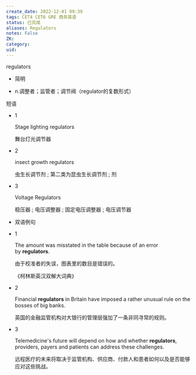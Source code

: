 ```yaml
---
create_date: 2022-12-01 09:39
tags: CET4 CET6 GRE 商务英语
status: 已完成
aliases: Regulators
notes: False
ZK: 
category: 
uid: 
---
```


regulators

-   简明

-   n.调整者；监管者；调节阀（regulator的复数形式）

短语

-   1
    
    Stage lighting regulators
    
    舞台灯光调节器
    
-   2
    
    insect growth regulators
    
    虫生长调节剂 ; 第二类为昆虫生长调节剂 ; 剂
    
-   3
    
    Voltage Regulators
    
    稳压器 ; 电压调整器 ; 固定电压调整器 ; 电压调节器
    

-   双语例句

-   1
    
    The amount was misstated in the table because of an error by **regulators**.
    
    由于校准者的失误，图表里的数目是错误的。
    
    《柯林斯英汉双解大词典》
    
-   2
    
    Financial **regulators** in Britain have imposed a rather unusual rule on the bosses of big banks.
    
    英国的金融监管机构对大银行的管理层强加了一条非同寻常的规则。
    
-   3
    
    Telemedicine's future will depend on how and whether **regulators**, providers, payers and patients can address these challenges.
    
    远程医疗的未来将取决于监管机构、供应商、付款人和患者如何以及是否能够应对这些挑战。